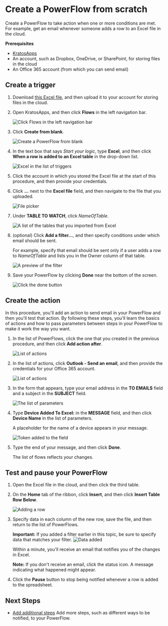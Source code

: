 <properties
	pageTitle="KratosApps tutorial: Create a PowerFlow from scratch"
	description="Create a PowerFlow to take action when one or more conditions are met. For example, get an email whenever someone adds a row to an Excel file in the cloud."
	services="kratosapps"
	authors="stepsic-microsoft-com"
 />

# Create a PowerFlow from scratch #
Create a PowerFlow to take action when one or more conditions are met. For example, get an email whenever someone adds a row to an Excel file in the cloud.

**Prerequisites**

- [KratosApps](https://www.kratosapps.com/)
- An account, such as Dropbox, OneDrive, or SharePoint, for storing files in the cloud
- An Office 365 account (from which you can send email)

## Create a trigger

1. Download [this Excel file](), and then upload it to your account for storing files in the cloud.

2. Open KratosApps, and then click **Flows** in the left navigation bar.

	![Click Flows in the left navigation bar](./media/get-started-powerflow/nav_flows.png)

3. Click **Create from blank**.

	![Create a PowerFlow from blank](./media/get-started-powerflow/create_blank.png)

4. In the text box that says *Start your logic*, type **Excel**, and then click **When a row is added to an Excel table** in the drop-down list.

	![Excel in the list of triggers](./media/get-started-powerflow/add-excel-data2.png)
5. Click the account in which you stored the Excel file at the start of this procedure, and then provide your credentials.

6. Click **...** next to the **Excel file** field, and then navigate to the file that you uploaded.

	![File picker](./media/get-started-powerflow/select-file2.png)

8. Under **TABLE TO WATCH**, click *NameOfTable*.

	![A list of the tables that you imported from Excel](./media/get-started-powerflow/list-table2.png)

8. (optional) Click **Add a filter...**, and then specify conditions under which email should be sent.

	For example, specify that email should be sent only if a user adds a row to *NameOfTable* and lists you in the Owner column of that table.

	![A preview of the filter](./media/get-started-powerflow/filter2.png)

7. Save your PowerFlow by clicking **Done** near the bottom of the screen.

	![Click the done button](./media/get-started-powerflow/done2.png)

## Create the action ##
In this procedure, you'll add an action to send email in your PowerFlow and then you'll test that action. By following these steps, you'll learn the basics of actions and how to pass parameters between steps in your PowerFlow to make it work the way you want.

1. In the list of PowerFlows, click the one that you created in the previous procedure, and then click **Add action after**. 

	![List of actions](./media/get-started-powerflow/addaction.png)

2. In the list of actions, click **Outlook - Send an email**, and then provide the credentials for your Office 365 account.

	![List of actions](./media/get-started-powerflow/send_mail.png)

4. In the form that appears, type your email address in the **TO EMAILS** field and a subject in the **SUBJECT** field.

	![The list of parameters](./media/get-started-powerflow/listfields2.png)

5. Type **Device Added To Excel:** in the **MESSAGE** field, and then click **Device Name** in the list of parameters. 

	A placeholder for the name of a device appears in your message.

	![Token added to the field](./media/get-started-powerflow/message-token2.png)

4. Type the end of your message, and then click **Done**.

	The list of flows reflects your changes.

## Test and pause your PowerFlow ##

1. Open the Excel file in the cloud, and then click the third table.
2. On the **Home** tab of the ribbon, click **Insert**, and then click **Insert Table Row Below**. 

	![Adding a row](./media/get-started-powerflow/addrow.png)

3. Specify data in each column of the new row, save the file, and then return to the list of PowerFlows.

	**Important:** If you added a filter earlier in this topic, be sure to specify data that matches your filter. 
	![Data added](./media/get-started-powerflow/filldata.png)

	Within a minute, you'll receive an email that notifies you of the changes in Excel.

	**Note:** If you don't receive an email, click the status icon. A message indicating what happened might appear.

5. Click the **Pause** button to stop being notified whenever a row is added to the spreadsheet. 

## Next Steps ##

- [Add additional steps]() Add more steps, such as different ways to be notified, to your PowerFlow.
